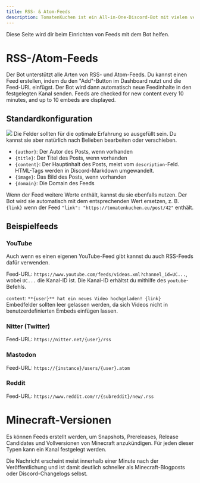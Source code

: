 ```yaml
---
title: RSS- & Atom-Feeds
description: TomatenKuchen ist ein All-in-One-Discord-Bot mit vielen verschiedenen Funktionen. Erklärt, wie RSS- und Atom-Feeds verwendet werden können
---
```


Diese Seite wird dir beim Einrichten von Feeds mit dem Bot helfen.

# RSS-/Atom-Feeds
Der Bot unterstützt alle Arten von RSS- und Atom-Feeds. Du kannst einen Feed erstellen, indem du den "Add"-Button im Dashboard nutzt und die Feed-URL einfügst.
Der Bot wird dann automatisch neue Feedinhalte in den festgelegten Kanal senden.
Feeds are checked for new content every 10 minutes, and up to 10 embeds are displayed.

## Standardkonfiguration
![](/img/rss_feeds_default.png)
Die Felder sollten für die optimale Erfahrung so ausgefüllt sein. Du kannst sie aber natürlich nach Belieben bearbeiten oder verschieben.

* `{author}`: Der Autor des Posts, wenn vorhanden
* `{title}`: Der Titel des Posts, wenn vorhanden
* `{content}`: Der Hauptinhalt des Posts, meist vom `description`-Feld. HTML-Tags werden in Discord-Markdown umgewandelt.
* `{image}`: Das Bild des Posts, wenn vorhanden
* `{domain}`: Die Domain des Feeds

Wenn der Feed weitere Werte enthält, kannst du sie ebenfalls nutzen. Der Bot wird sie automatisch mit dem entsprechenden Wert ersetzen, z. B. `{link}` wenn der Feed `"link": "https://tomatenkuchen.eu/post/42"` enthält.

## Beispielfeeds

### YouTube
Auch wenn es einen eigenen YouTube-Feed gibt kannst du auch RSS-Feeds dafür verwenden.

Feed-URL: `https://www.youtube.com/feeds/videos.xml?channel_id=UC...`, wobei `UC...` die Kanal-ID ist. Die Kanal-ID erhältst du mithilfe des `youtube`-Befehls.

`content`: `**{user}** hat ein neues Video hochgeladen! {link}`
Embedfelder sollten leer gelassen werden, da sich Videos nicht in benutzerdefinierten Embeds einfügen lassen.

### Nitter (Twitter)
Feed-URL: `https://nitter.net/{user}/rss`

### Mastodon
Feed-URL: `https://{instance}/users/{user}.atom`

### Reddit
Feed-URL: `https://www.reddit.com/r/{subreddit}/new/.rss`

# Minecraft-Versionen
Es können Feeds erstellt werden, um Snapshots, Prereleases, Release Candidates und Vollversionen von Minecraft anzukündigen. Für jeden dieser Typen kann ein Kanal festgelegt werden.

Die Nachricht erscheint meist innerhalb einer Minute nach der Veröffentlichung und ist damit deutlich schneller als Minecraft-Blogposts oder Discord-Changelogs selbst.

